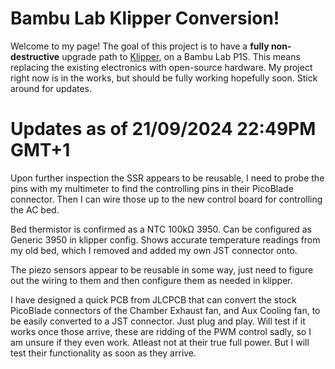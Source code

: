 # Bambu Lab Klipper Conversion!

Welcome to my page! The goal of this project is to have a **fully non-destructive** upgrade path to [Klipper](https://www.klipper3d.org/), on a Bambu Lab P1S. This means replacing the existing electronics with open-source hardware. My project right now is in the works, but should be fully working hopefully soon. Stick around for updates.

# Updates as of 21/09/2024 22:49PM GMT+1

Upon further inspection the SSR appears to be reusable, I need to probe the pins with my multimeter to find the controlling pins in their PicoBlade connector. Then I can wire those up to the new control board for controlling the AC bed.

Bed thermistor is confirmed as a NTC 100kΩ 3950. Can be configured as Generic 3950 in klipper config. Shows accurate temperature readings from my old bed, which I removed and added my own JST connector onto.

The piezo sensors appear to be reusable in some way, just need to figure out the wiring to them and then configure them as needed in klipper.

I have designed a quick PCB from JLCPCB that can convert the stock PicoBlade connectors of the Chamber Exhaust fan, and Aux Cooling fan, to be easily converted to a JST connector. Just plug and play. Will test if it works once those arrive, these are ridding of the PWM control sadly, so I am unsure if they even work. Atleast not at their true full power. But I will test their functionality as soon as they arrive.
